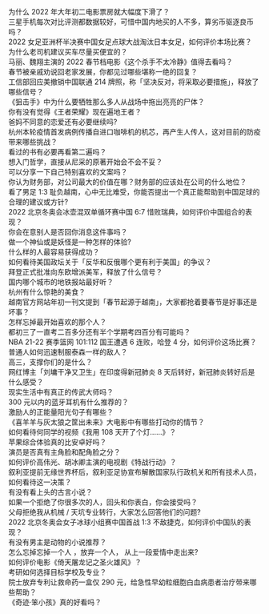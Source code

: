 为什么 2022 年大年初二电影票房就大幅度下滑了？  
三星手机每次对比评测都数据较好，可惜中国内地买的人不多，算劣币驱逐良币吗？  
2022 女足亚洲杯半决赛中国女足点球大战淘汰日本女足，如何评价本场比赛？  
为什么老司机建议买车尽量买便宜的？  
马丽、魏翔主演的 2022 春节档电影《这个杀手不太冷静》值得去看吗？  
春节被亲戚劝说回老家发展，你都见过哪些堪称一绝的回复？  
工信部回应美撤销中国联通 214 牌照，称「坚决反对，将采取必要措施」，释放了哪些信号？  
《狙击手》中为什么要牺牲那么多人从战场中拖出亮亮的尸体？  
你有没有觉得《王者荣耀》现在遍地王者？  
爸妈不同意的恋爱还有必要继续吗?  
杭州本轮疫情首发病例传播自进口咖啡机的机芯，再产生人传人，这对目前的防疫带来哪些挑战？  
看过的书有必要再看第二遍吗？  
想入门哲学，直接从尼采的原著开始会不会不妥？  
可以分享一下自己特别喜欢的文案吗？  
你认为财务部，对公司最大的价值在哪？财务部的应该处在公司的什么地位？  
看了男足 1:3 耻负越南，心中无比难受，你能否提出一个真正能帮助到中国足球的合理的建议或方针?  
2022 北京冬奥会冰壶混双单循环赛中国 6:7 惜败瑞典，如何评价中国组合的表现？  
你会在意别人是否回你消息这件事吗？  
做一个神仙或是妖怪是一种怎样的体验?  
什么样的人最容易获得成功？  
如何看待美国政坛关于「反华和反俄哪个更有利于美国」的争议？  
拜登正式批准向东欧增派美军，释放了什么信号？  
国内哪个城市的地铁报站最好听？  
杭州有什么惊艳的美食？  
越南官方网站年初一刊文提到「春节起源于越南」，大家都抢着要春节是好事还是坏事？  
怎样忘掉最开始喜欢的那个人？  
都初三了一直考二百多分还有半个学期考四百分有可能吗？  
NBA 21-22 赛季篮网 101:112 国王遭遇 6 连败，哈登 4 分，如何评价这场比赛？  
普通人如何迅速制服泰森一样的敌人？  
高三，支撑你们的是什么？  
网红博主「刘墉干净又卫生」在印度得新冠肺炎 8 天后转好，新冠肺炎转好后是什么感受？  
现实生活中有真正的传武大师吗？  
300 元以内的蓝牙耳机有什么推荐的？  
激励人的正能量阳光句子有哪些？  
《喜羊羊与灰太狼之筐出未来》大电影中有哪些打动你的情节？  
如何看待何同学的视频《我用 108 天开了个灯......》？  
苹果综合体验真的比安卓好吗？  
演员是否真有主角脸和配角脸之分？  
如何评价高伟光、胡冰卿主演的电视剧《特战行动》？  
叙利亚提前无缘世界杯后，叙利亚足协宣布解散国家队行政机关和所有技术人员，如何看待这一决策？  
有没有看上头的古言小说？  
如果一个拒绝了你很多次的人，回头和你表白，你会接受吗？  
父母拒绝我从机械 / 天坑专业转行，大家怎么回答他们的问题?  
2022 北京冬奥会女子冰球小组赛中国首战 1:3 不敌捷克，如何评价中国队的表现？  
有没有男主是动物的小说推荐？  
怎么忘掉忘掉一个人 ，放弃一个人， 从上一段爱情中走出来?  
如何评价电影《倚天屠龙记之圣火雄风》？  
考研如何选择目标学校及专业？  
院士放弃专利让救命药一盒仅 290 元，给急性早幼粒细胞白血病患者治疗带来哪些帮助？  
《奇迹·笨小孩》真的好看吗？  
